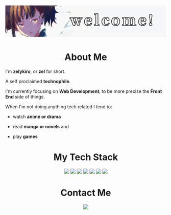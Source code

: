 # <img src="images/welcome.png">

<h1 align="center">About Me</h1>

I'm <strong>zelykiro</strong>, or <strong>zel</strong> for short.

A self proclaimed <strong>technophile</strong>.

I'm currently focusing on <strong>Web Development</strong>, to be more precise the <strong>Front End</strong> side of things.

When I'm not doing anything tech related I tend to:

- watch <strong>anime or drama</strong>

- read <strong>manga or novels</strong> and

- play <strong>games</strong>

<div align="center">

<h1>My Tech Stack</h1>

![](https://img.shields.io/badge/HTML5-E34F26?style=for-the-badge&logo=html5&logoColor=white)
![](https://img.shields.io/badge/CSS3-1572B6?style=for-the-badge&logo=css3&logoColor=white)
![](https://img.shields.io/badge/Sass-CC6699?style=for-the-badge&logo=sass&logoColor=white)
![](https://img.shields.io/badge/JavaScript-F7DF1E?style=for-the-badge&logo=javascript&logoColor=black)
![](https://img.shields.io/badge/jQuery-0769AD?style=for-the-badge&logo=jquery&logoColor=white)
![](https://img.shields.io/badge/Git-F05032?style=for-the-badge&logo=git&logoColor=white)
![](https://img.shields.io/badge/Figma-F24E1E?style=for-the-badge&logo=figma&logoColor=white)

<h1>Contact Me</h1>

[![](https://img.shields.io/badge/ProtonMail-8B89CC?style=for-the-badge&logo=protonmail&logoColor=white)](zelykiro@protonmail.com)

</div>
